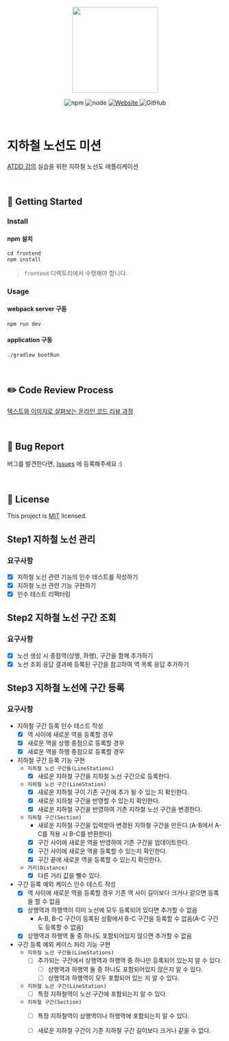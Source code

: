 <p align="center">
    <img width="200px;" src="https://raw.githubusercontent.com/woowacourse/atdd-subway-admin-frontend/master/images/main_logo.png"/>
</p>
<p align="center">
  <img alt="npm" src="https://img.shields.io/badge/npm-%3E%3D%205.5.0-blue">
  <img alt="node" src="https://img.shields.io/badge/node-%3E%3D%209.3.0-blue">
  <a href="https://edu.nextstep.camp/c/R89PYi5H" alt="nextstep atdd">
    <img alt="Website" src="https://img.shields.io/website?url=https%3A%2F%2Fedu.nextstep.camp%2Fc%2FR89PYi5H">
  </a>
  <img alt="GitHub" src="https://img.shields.io/github/license/next-step/atdd-subway-admin">
</p>

<br>

# 지하철 노선도 미션
[ATDD 강의](https://edu.nextstep.camp/c/R89PYi5H) 실습을 위한 지하철 노선도 애플리케이션

<br>

## 🚀 Getting Started

### Install
#### npm 설치
```
cd frontend
npm install
```
> `frontend` 디렉토리에서 수행해야 합니다.

### Usage
#### webpack server 구동
```
npm run dev
```
#### application 구동
```
./gradlew bootRun
```
<br>

## ✏️ Code Review Process
[텍스트와 이미지로 살펴보는 온라인 코드 리뷰 과정](https://github.com/next-step/nextstep-docs/tree/master/codereview)

<br>

## 🐞 Bug Report

버그를 발견한다면, [Issues](https://github.com/next-step/atdd-subway-admin/issues) 에 등록해주세요 :)

<br>

## 📝 License

This project is [MIT](https://github.com/next-step/atdd-subway-admin/blob/master/LICENSE.md) licensed.

## Step1 지하철 노선 관리 

### 요구사항
- [X] 지하철 노선 관련 기능의 인수 테스트를 작성하기
- [X] 지하철 노선 관련 기능 구현하기
- [X] 인수 테스트 리팩터링

## Step2 지하철 노선 구간 조회

### 요구사항
- [X] 노선 생성 시 종점역(상행, 하행), 구간을 함께 추가하기
- [X] 노선 조회 응답 결과에 등록된 구간을 참고하여 역 목록 응답 추가하기

## Step3 지하철 노선에 구간 등록

### 요구사항
- 지하철 구간 등록 인수 테스트 작성
    - [X] 역 사이에 새로운 역을 등록할 경우
    - [X] 새로운 역을 상행 종점으로 등록할 경우
    - [X] 새로운 역을 하행 종점으로 등록할 경우
    
- 지하철 구간 등록 기능 구현
    - `지하철 노선 구간들(LineStations)`
        - [X] 새로운 지하철 구간을 지하철 노선 구간으로 등록한다. 
    - `지하철 노선 구간(LineStation)`
        - [X] 새로운 지하철 구이 기존 구간에 추가 될 수 있는 지 확인한다.
        - [X] 새로운 지하철 구간을 반영할 수 있는지 확인한다.
        - [X] 새로운 지하철 구간을 반영하여 기존 지하철 노선 구간을 변경한다.
    - `지하철 구간(Section)`
        - 새로운 지하철 구간을 입력받아 변경된 지하철 구간을 만든다.(A-B에서 A-C를 적용 시 B-C를 반환한다)
        - [X] 구간 사이에 새로운 역을 반영하여 기존 구간을 업데이트한다.
        - [X] 구간 사이에 새로운 역을 등록할 수 있는지 확인한다.
        - [X] 구간 끝에 새로운 역을 등록할 수 있는지 확인한다.
    - `거리(Distance)`
        - [X] 다른 거리 값을 뺄수 있다.
    
- 구간 등록 예외 케이스 인수 테스트 작성
    - [X] 역 사이에 새로운 역을 등록할 경우 기존 역 사이 길이보다 크거나 같으면 등록을 할 수 없음
    - [X] 상행역과 하행역이 이미 노선에 모두 등록되어 있다면 추가할 수 없음
        -  A-B, B-C 구간이 등록된 상황에서 B-C 구간을 등록할 수 없음(A-C 구간도 등록할 수 없음)
    - [X] 상행역과 하행역 둘 중 하나도 포함되어있지 않으면 추가할 수 없음
    
- 구간 등록 예외 케이스 처리 기능 구현
    - `지하철 노선 구간들(LineStations)`
        - [ ] 추가되는 구간에서 상행역과 하행역 중 하나만 등록되어 있는지 알 수 있다.
            - [ ] 상행역과 하행역 둘 중 하나도 포함되어있지 않은지 알 수 있다. 
            - [ ] 상행역과 하행역이 모두 포함되어 있는 지 알 수 있다. 
    - `지하철 노선 구간(LineStation)`
        - [ ] 특정 지하철역이 노선 구간에 포함되는지 알 수 있다.
    - `지하철 구간(Section)`
        - [ ] 특정 지하철역이 상행역이나 하행역에 포함되는지 알 수 있다. 
        - [ ] 새로운 지하철 구간이 기존 지하철 구간 길이보다 크거나 같을 수 없다.
             
    
